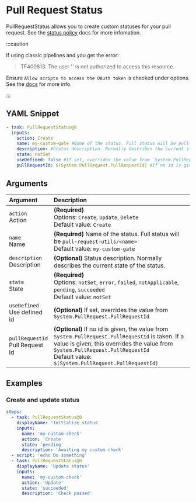 # Pull Request Status

PullRequestStatus allows you to create custom statuses for your pull request. See the [status policy](https://docs.microsoft.com/en-us/azure/devops/repos/git/pull-request-status?view=azure-devops#status-policy) docs for more infomation.

:::caution

If using classic pipelines and you get the error:

> TF400813: The user '' is not authorized to access this resource.

Ensure `Allow scripts to access the OAuth token` is checked under options. See the [docs](https://docs.microsoft.com/en-us/azure/devops/pipelines/build/options?view=azure-devops#allow-scripts-to-access-the-oauth-token) for more info.


:::

## YAML Snippet

```yaml
- task: PullRequestStatus@0
  inputs:
    action: Create
    name: my-custom-gate #Name of the status. Full status will be pull-request-utils/<name>
    description: #Status description. Normally describes the current state of the status.
    state: notSet
    useDefined: false #If set, overrides the value from `System.PullRequest.PullRequestId`
    pullRequestId: $(System.PullRequest.PullRequestId) #If no id is given, the value from `System.PullRequest.PullRequestId` is taken. If a value is given, this overrides the value from `System.PullRequest.PullRequestId`

```

## Arguments

| Argument                              | Description                                                                                                                                                                                                                                     |
| :------------------------------------ | :---------------------------------------------------------------------------------------------------------------------------------------------------------------------------------------------------------------------------------------------- |
| `action` <br />Action                 | **(Required)** <br /> Options: `Create`, `Update`, `Delete` <br /> Default value: `Create`                                                                                                                                                      |
| `name` <br />Name                     | **(Required)** Name of the status. Full status will be `pull-request-utils/<name>` <br /> Default value: `my-custom-gate`                                                                                                                         |
| `description` <br />Description       | **(Optional)** Status description. Normally describes the current state of the status. <br />                                                                                                                                                   |
| `state` <br />State                   | **(Required)** <br /> Options: `notSet`, `error`, `failed`, `notApplicable`, `pending`, `succeeded` <br /> Default value: `notSet`                                                                                                              |
| `useDefined` <br />Use defined id     | **(Optional)** If set, overrides the value from `System.PullRequest.PullRequestId` <br />                                                                                                                                                       |
| `pullRequestId` <br />Pull Request Id | **(Optional)** If no id is given, the value from `System.PullRequest.PullRequestId` is taken. If a value is given, this overrides the value from `System.PullRequest.PullRequestId` <br /> Default value: `$(System.PullRequest.PullRequestId)` |


## Examples

### Create and update status

```yml
steps:
  - task: PullRequestStatus@0
    displayName: 'Initialize status'
    inputs:
      name: 'my-custom-check'
      action: 'Create'
      state: 'pending'
      description: 'Awaiting my custom check'
  - script: 'echo Do something'
  - task: PullRequestStatus@0
    displayName: 'Update status'
    inputs:
      name: 'my-custom-check'
      action: 'Update'
      state: 'succeeded'
      description: 'Check passed'

```
